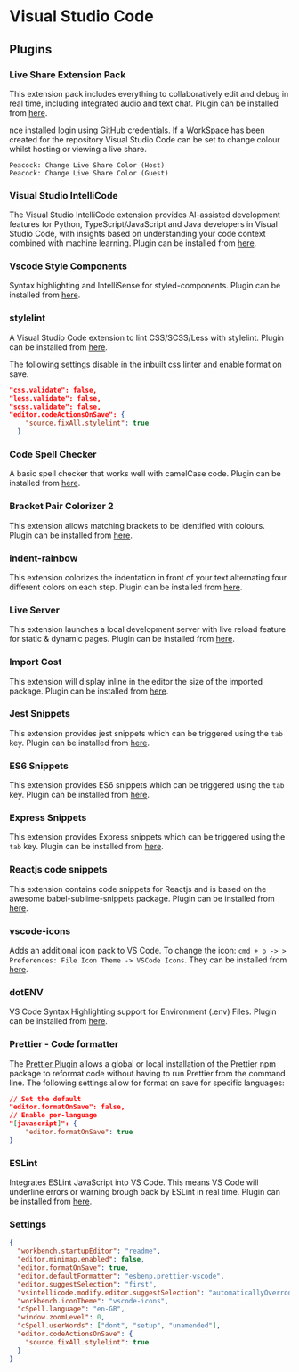 # Visual Studio Code

## Plugins

### Live Share Extension Pack

This extension pack includes everything to collaboratively edit and debug in real time, including integrated audio and text chat. Plugin can be installed from [here](https://marketplace.visualstudio.com/items?itemName=MS-vsliveshare.vsliveshare-packP{]}).

nce installed login using GitHub credentials. If a WorkSpace has been created for the repository Visual Studio Code can be set to change colour whilst hosting or viewing a live share.

```
Peacock: Change Live Share Color (Host)
Peacock: Change Live Share Color (Guest)
```

### Visual Studio IntelliCode

The Visual Studio IntelliCode extension provides AI-assisted development features for Python, TypeScript/JavaScript and Java developers in Visual Studio Code, with insights based on understanding your code context combined with machine learning. Plugin can be installed from [here](https://marketplace.visualstudio.com/items?itemName=VisualStudioExptTeam.vscodeintellicode).

### Vscode Style Components

Syntax highlighting and IntelliSense for styled-components. Plugin can be installed from [here](https://marketplace.visualstudio.com/items?itemName=jpoissonnier.vscode-styled-components).

### stylelint

A Visual Studio Code extension to lint CSS/SCSS/Less with stylelint. Plugin can be installed from [here](https://marketplace.visualstudio.com/items?itemName=stylelint.vscode-stylelint).

The following settings disable in the inbuilt css linter and enable format on save.

```json
"css.validate": false,
"less.validate": false,
"scss.validate": false,
"editor.codeActionsOnSave": {
    "source.fixAll.stylelint": true
  }
```

### Code Spell Checker

A basic spell checker that works well with camelCase code. Plugin can be installed from [here](https://marketplace.visualstudio.com/items?itemName=streetsidesoftware.code-spell-checker).

### Bracket Pair Colorizer 2

This extension allows matching brackets to be identified with colours. Plugin can be installed from [here](https://marketplace.visualstudio.com/items?itemName=CoenraadS.bracket-pair-colorizer-2).

### indent-rainbow

This extension colorizes the indentation in front of your text alternating four different colors on each step. Plugin can be installed from [here](https://marketplace.visualstudio.com/items?itemName=oderwat.indent-rainbow).

### Live Server

This extension launches a local development server with live reload feature for static & dynamic pages. Plugin can be installed from [here](https://marketplace.visualstudio.com/items?itemName=ritwickdey.LiveServer).

### Import Cost

This extension will display inline in the editor the size of the imported package. Plugin can be installed from [here](https://marketplace.visualstudio.com/items?itemName=ritwickdey.LiveServer).

### Jest Snippets

This extension provides jest snippets which can be triggered using the `tab` key. Plugin can be installed from [here](https://marketplace.visualstudio.com/items?itemName=wix.vscode-import-cost).

### ES6 Snippets

This extension provides ES6 snippets which can be triggered using the `tab` key. Plugin can be installed from [here](https://marketplace.visualstudio.com/items?itemName=xabikos.JavaScriptSnippets&ssr=false#review-details).

### Express Snippets

This extension provides Express snippets which can be triggered using the `tab` key. Plugin can be installed from [here](https://marketplace.visualstudio.com/items?itemName=vladmrnv.expresssnippet).

### Reactjs code snippets

This extension contains code snippets for Reactjs and is based on the awesome babel-sublime-snippets package. Plugin can be installed from [here](https://marketplace.visualstudio.com/items?itemName=xabikos.ReactSnippets).

### vscode-icons

Adds an additional icon pack to VS Code. To change the icon: `cmd + p -> > Preferences: File Icon Theme -> VSCode Icons`.
They can be installed from [here](https://marketplace.visualstudio.com/items?itemName=vscode-icons-team.vscode-icons).

### dotENV

VS Code Syntax Highlighting support for Environment (.env) Files. Plugin can be installed from [here](https://marketplace.visualstudio.com/items?itemName=mikestead.dotenv&wt.mc_id=node-nodecollection-jopapa).

### Prettier - Code formatter

The [Prettier Plugin](https://marketplace.visualstudio.com/items?itemName=esbenp.prettier-vscode) allows a global or local installation of the Prettier npm package to reformat code without having to run Prettier from the command line. The following settings allow for format on save for specific languages:

```json
// Set the default
"editor.formatOnSave": false,
// Enable per-language
"[javascript]": {
    "editor.formatOnSave": true
}
```

### ESLint

Integrates ESLint JavaScript into VS Code. This means VS Code will underline errors or warning brough back by ESLint in real time. Plugin can be installed from [here](https://marketplace.visualstudio.com/items?itemName=dbaeumer.vscode-eslint).

### Settings

```json
{
  "workbench.startupEditor": "readme",
  "editor.minimap.enabled": false,
  "editor.formatOnSave": true,
  "editor.defaultFormatter": "esbenp.prettier-vscode",
  "editor.suggestSelection": "first",
  "vsintellicode.modify.editor.suggestSelection": "automaticallyOverrodeDefaultValue",
  "workbench.iconTheme": "vscode-icons",
  "cSpell.language": "en-GB",
  "window.zoomLevel": 0,
  "cSpell.userWords": ["dont", "setup", "unamended"],
  "editor.codeActionsOnSave": {
    "source.fixAll.stylelint": true
  }
}
```
